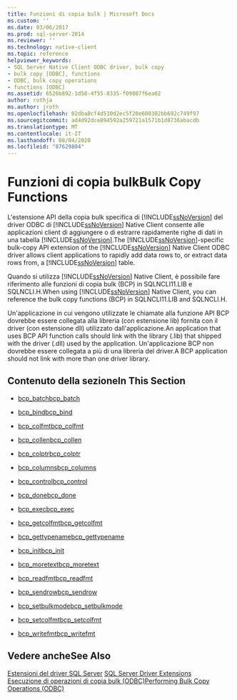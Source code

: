 ```yaml
---
title: Funzioni di copia bulk | Microsoft Docs
ms.custom: ''
ms.date: 03/06/2017
ms.prod: sql-server-2014
ms.reviewer: ''
ms.technology: native-client
ms.topic: reference
helpviewer_keywords:
- SQL Server Native Client ODBC driver, bulk copy
- bulk copy [ODBC], functions
- ODBC, bulk copy operations
- functions [ODBC]
ms.assetid: 6526b892-1d58-4f55-8335-f09887f6ea02
author: rothja
ms.author: jroth
ms.openlocfilehash: 02dba8cf4d510d2ec5f20e600302bb692c749f97
ms.sourcegitcommit: ad4d92dce894592a259721a1571b1d8736abacdb
ms.translationtype: MT
ms.contentlocale: it-IT
ms.lasthandoff: 08/04/2020
ms.locfileid: "87629804"
---
```

# <a name="bulk-copy-functions"></a><span data-ttu-id="751df-102">Funzioni di copia bulk</span><span class="sxs-lookup"><span data-stu-id="751df-102">Bulk Copy Functions</span></span>
  <span data-ttu-id="751df-103">L'estensione API della copia bulk specifica di [!INCLUDE[ssNoVersion](../../includes/ssnoversion-md.md)] del driver ODBC di [!INCLUDE[ssNoVersion](../../includes/ssnoversion-md.md)] Native Client consente alle applicazioni client di aggiungere o di estrarre rapidamente righe di dati in una tabella [!INCLUDE[ssNoVersion](../../includes/ssnoversion-md.md)].</span><span class="sxs-lookup"><span data-stu-id="751df-103">The [!INCLUDE[ssNoVersion](../../includes/ssnoversion-md.md)]-specific bulk-copy API extension of the [!INCLUDE[ssNoVersion](../../includes/ssnoversion-md.md)] Native Client ODBC driver allows client applications to rapidly add data rows to, or extract data rows from, a [!INCLUDE[ssNoVersion](../../includes/ssnoversion-md.md)] table.</span></span>  
  
 <span data-ttu-id="751df-104">Quando si utilizza [!INCLUDE[ssNoVersion](../../includes/ssnoversion-md.md)] Native Client, è possibile fare riferimento alle funzioni di copia bulk (BCP) in SQLNCLI11.LIB e SQLNCLI.H.</span><span class="sxs-lookup"><span data-stu-id="751df-104">When using [!INCLUDE[ssNoVersion](../../includes/ssnoversion-md.md)] Native Client, you can reference the bulk copy functions (BCP) in SQLNCLI11.LIB and SQLNCLI.H.</span></span>  
  
 <span data-ttu-id="751df-105">Un'applicazione in cui vengono utilizzate le chiamate alla funzione API BCP dovrebbe essere collegata alla libreria (con estensione lib) fornita con il driver (con estensione dll) utilizzato dall'applicazione.</span><span class="sxs-lookup"><span data-stu-id="751df-105">An application that uses BCP API function calls should link with the library (.lib) that shipped with the driver (.dll) used by the application.</span></span> <span data-ttu-id="751df-106">Un'applicazione BCP non dovrebbe essere collegata a più di una libreria del driver.</span><span class="sxs-lookup"><span data-stu-id="751df-106">A BCP application should not link with more than one driver library.</span></span>  
  
## <a name="in-this-section"></a><span data-ttu-id="751df-107">Contenuto della sezione</span><span class="sxs-lookup"><span data-stu-id="751df-107">In This Section</span></span>  
  
-   [<span data-ttu-id="751df-108">bcp_batch</span><span class="sxs-lookup"><span data-stu-id="751df-108">bcp_batch</span></span>](bcp-batch.md)  
  
-   [<span data-ttu-id="751df-109">bcp_bind</span><span class="sxs-lookup"><span data-stu-id="751df-109">bcp_bind</span></span>](bcp-bind.md)  
  
-   [<span data-ttu-id="751df-110">bcp_colfmt</span><span class="sxs-lookup"><span data-stu-id="751df-110">bcp_colfmt</span></span>](bcp-colfmt.md)  
  
-   [<span data-ttu-id="751df-111">bcp_collen</span><span class="sxs-lookup"><span data-stu-id="751df-111">bcp_collen</span></span>](bcp-collen.md)  
  
-   [<span data-ttu-id="751df-112">bcp_colptr</span><span class="sxs-lookup"><span data-stu-id="751df-112">bcp_colptr</span></span>](bcp-colptr.md)  
  
-   [<span data-ttu-id="751df-113">bcp_columns</span><span class="sxs-lookup"><span data-stu-id="751df-113">bcp_columns</span></span>](bcp-columns.md)  
  
-   [<span data-ttu-id="751df-114">bcp_control</span><span class="sxs-lookup"><span data-stu-id="751df-114">bcp_control</span></span>](bcp-control.md)  
  
-   [<span data-ttu-id="751df-115">bcp_done</span><span class="sxs-lookup"><span data-stu-id="751df-115">bcp_done</span></span>](bcp-done.md)  
  
-   [<span data-ttu-id="751df-116">bcp_exec</span><span class="sxs-lookup"><span data-stu-id="751df-116">bcp_exec</span></span>](bcp-exec.md)  
  
-   [<span data-ttu-id="751df-117">bcp_getcolfmt</span><span class="sxs-lookup"><span data-stu-id="751df-117">bcp_getcolfmt</span></span>](bcp-getcolfmt.md)  
  
-   [<span data-ttu-id="751df-118">bcp_gettypename</span><span class="sxs-lookup"><span data-stu-id="751df-118">bcp_gettypename</span></span>](bcp-gettypename.md)  
  
-   [<span data-ttu-id="751df-119">bcp_init</span><span class="sxs-lookup"><span data-stu-id="751df-119">bcp_init</span></span>](bcp-init.md)  
  
-   [<span data-ttu-id="751df-120">bcp_moretext</span><span class="sxs-lookup"><span data-stu-id="751df-120">bcp_moretext</span></span>](bcp-moretext.md)  
  
-   [<span data-ttu-id="751df-121">bcp_readfmt</span><span class="sxs-lookup"><span data-stu-id="751df-121">bcp_readfmt</span></span>](bcp-readfmt.md)  
  
-   [<span data-ttu-id="751df-122">bcp_sendrow</span><span class="sxs-lookup"><span data-stu-id="751df-122">bcp_sendrow</span></span>](bcp-sendrow.md)  
  
-   [<span data-ttu-id="751df-123">bcp_setbulkmode</span><span class="sxs-lookup"><span data-stu-id="751df-123">bcp_setbulkmode</span></span>](bcp-setbulkmode.md)  
  
-   [<span data-ttu-id="751df-124">bcp_setcolfmt</span><span class="sxs-lookup"><span data-stu-id="751df-124">bcp_setcolfmt</span></span>](bcp-setcolfmt.md)  
  
-   [<span data-ttu-id="751df-125">bcp_writefmt</span><span class="sxs-lookup"><span data-stu-id="751df-125">bcp_writefmt</span></span>](bcp-writefmt.md)  
  
## <a name="see-also"></a><span data-ttu-id="751df-126">Vedere anche</span><span class="sxs-lookup"><span data-stu-id="751df-126">See Also</span></span>  
 <span data-ttu-id="751df-127">[Estensioni del driver SQL Server](../../database-engine/dev-guide/sql-server-driver-extensions.md) </span><span class="sxs-lookup"><span data-stu-id="751df-127">[SQL Server Driver Extensions](../../database-engine/dev-guide/sql-server-driver-extensions.md) </span></span>  
 [<span data-ttu-id="751df-128">Esecuzione di operazioni di copia bulk &#40;ODBC&#41;</span><span class="sxs-lookup"><span data-stu-id="751df-128">Performing Bulk Copy Operations &#40;ODBC&#41;</span></span>](../native-client-odbc-bulk-copy-operations/performing-bulk-copy-operations-odbc.md)  
  
  

